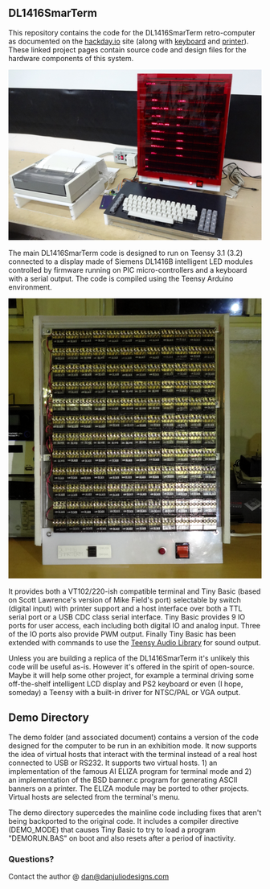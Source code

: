 ## DL1416SmarTerm

This repository contains the code for the DL1416SmarTerm retro-computer as documented on the [hackday.io](https://hackaday.io/project/17983-dl1416smarterm-led-computerterminal) site (along with [keyboard](https://hackaday.io/project/12796-almost-pre-historic-computer-keyboard-lives-again) and [printer](https://hackaday.io/project/18140-serial-to-parallel-printer-interface)).  These linked project pages contain source code and design files for the hardware components of this system.

![DL1416SmarTerm](pictures/dl1416st_system.png)

The main DL1416SmarTerm code is designed to run on Teensy 3.1 (3.2) connected to a display made of Siemens DL1416B intelligent LED modules controlled by firmware running on PIC micro-controllers and a keyboard with a serial output.  The code is compiled using the Teensy Arduino
environment.

![Array of displays](pictures/dl1416st_displays.png)

It provides both a VT102/220-ish compatible terminal and Tiny Basic (based on Scott Lawrence's version of Mike Field's port) selectable by switch (digital input) with printer support and a host interface over both a TTL serial port or a USB CDC class serial interface.  Tiny Basic provides 9 IO ports for user access, each including both digital IO and analog input.  Three of the IO ports also provide PWM output.  Finally Tiny Basic has been extended with commands to use the [Teensy Audio Library](https://www.pjrc.com/teensy/td_libs_Audio.html) for sound output.

Unless you are building a replica of the DL1416SmarTerm it's unlikely this code will be useful as-is.  However it's offered in the spirit of open-source.  Maybe it will help some other project, for example a terminal driving some off-the-shelf intelligent LCD display and PS2 keyboard or even (I hope, someday) a Teensy with a built-in driver
for NTSC/PAL or VGA output.

## Demo Directory

The demo folder (and associated document) contains a version of the code designed for the computer to be run in an exhibition mode.  It now supports the idea of virtual hosts that interact with the terminal instead of a real host connected to USB or RS232.  It supports two virtual hosts. 1) an implementation of the famous AI ELIZA program for terminal mode and 2) an implementation of the BSD banner.c program for generating ASCII banners on a printer. The ELIZA module may be ported to other projects.  Virtual hosts are selected from the terminal's menu.

The demo directory supercedes the mainline code including fixes that aren't being backported to the original code.  It includes a compiler directive (DEMO_MODE) that causes Tiny Basic to try to load a program "DEMORUN.BAS" on boot and also resets after a period of inactivity.

### Questions?

Contact the author @ dan@danjuliodesigns.com
